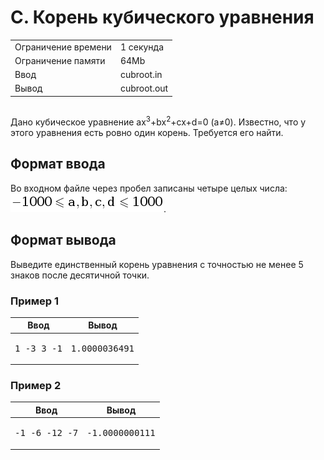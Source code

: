 <div class="problem-statement">
   <div class="header">
      <h1 class="title">C. Корень кубического уравнения</h1>
      <table>
         <tr class="time-limit">
            <td class="property-title">Ограничение времени</td>
            <td>1&nbsp;секунда</td>
         </tr>
         <tr class="memory-limit">
            <td class="property-title">Ограничение памяти</td>
            <td>64Mb</td>
         </tr>
         <tr class="input-file">
            <td class="property-title">Ввод</td>
            <td colspan="1">cubroot.in</td>
         </tr>
         <tr class="output-file">
            <td class="property-title">Вывод</td>
            <td colspan="1">cubroot.out</td>
         </tr>
      </table>
   </div>
   <h2></h2>
   <div class="legend"><span style="">
         <p>Дано кубическое уравнение <span class="tex-math-text">ax<sup>3</sup>+bx<sup>2</sup>+cx+d=0</span> (<span class="tex-math-text">a&ne;0</span>). Известно, что у этого уравнения есть ровно один корень. Требуется его найти.
         </p></span></div>
   <h2>Формат ввода</h2>
   <div class="input-specification"><span style="">
         <p>Во входном файле через пробел записаны четыре целых числа: <span class="tex-math-inline"><img class="tex-math" src="pic.png"></span>.
         </p></span></div>
   <h2>Формат вывода</h2>
   <div class="output-specification"><span style="">
         <p>Выведите единственный корень уравнения с точностью не менее 5 знаков после десятичной точки.</p></span></div>
   <h3>Пример 1</h3>
   <table class="sample-tests">
      <thead>
         <tr>
            <th>Ввод</th>
            <th>Вывод</th>
         </tr>
      </thead>
      <tbody>
         <tr>
            <td><pre>1 -3 3 -1
</pre></td>
            <td><pre>1.0000036491
</pre></td>
         </tr>
      </tbody>
   </table>
   <h3>Пример 2</h3>
   <table class="sample-tests">
      <thead>
         <tr>
            <th>Ввод</th>
            <th>Вывод</th>
         </tr>
      </thead>
      <tbody>
         <tr>
            <td><pre>-1 -6 -12 -7
</pre></td>
            <td><pre>-1.0000000111
</pre></td>
         </tr>
      </tbody>
   </table>
</div></div>
